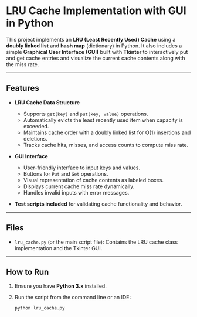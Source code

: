 # LRU Cache Implementation with GUI in Python

This project implements an **LRU (Least Recently Used) Cache** using a **doubly linked list** and **hash map** (dictionary) in Python. It also includes a simple **Graphical User Interface (GUI)** built with **Tkinter** to interactively put and get cache entries and visualize the current cache contents along with the miss rate.

---

## Features

- **LRU Cache Data Structure**  
  - Supports `get(key)` and `put(key, value)` operations.  
  - Automatically evicts the least recently used item when capacity is exceeded.  
  - Maintains cache order with a doubly linked list for O(1) insertions and deletions.  
  - Tracks cache hits, misses, and access counts to compute miss rate.

- **GUI Interface**  
  - User-friendly interface to input keys and values.  
  - Buttons for `Put` and `Get` operations.  
  - Visual representation of cache contents as labeled boxes.  
  - Displays current cache miss rate dynamically.  
  - Handles invalid inputs with error messages.

- **Test scripts included** for validating cache functionality and behavior.

---

## Files

- `lru_cache.py` (or the main script file): Contains the LRU cache class implementation and the Tkinter GUI.

---

## How to Run

1. Ensure you have **Python 3.x** installed.

2. Run the script from the command line or an IDE:

   ```bash
   python lru_cache.py
